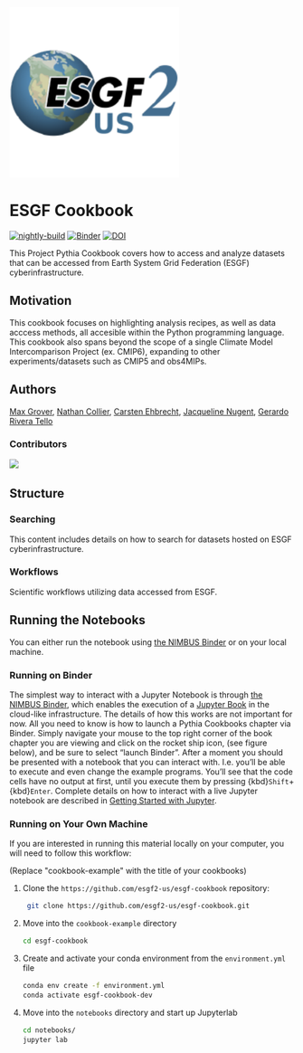 <img src="notebooks/images/logos/esgf2-us.png" alt="thumbnail" width="300"/>

# ESGF Cookbook

[![nightly-build](https://github.com/ProjectPythia/cookbook-template/actions/workflows/nightly-build.yaml/badge.svg)](https://github.com/ProjectPythia/cookbook-template/actions/workflows/nightly-build.yaml)
[![Binder](https://binder.projectpythia.org/badge_logo.svg)](https://binder-nimbus.llnl.gov/v2/gh/esgf2-us/esgf-cookbook/main?labpath=notebooks)
[![DOI](https://zenodo.org/badge/475509405.svg)](https://zenodo.org/badge/latestdoi/475509405)

This Project Pythia Cookbook covers how to access and analyze datasets that can be accessed from Earth System Grid Federation (ESGF) cyberinfrastructure.

## Motivation

This cookbook focuses on highlighting analysis recipes, as well as data acccess methods, all accesible within the Python programming language. This cookbook also spans beyond the scope of a single Climate Model Intercomparison Project (ex. CMIP6), expanding to other experiments/datasets such as CMIP5 and obs4MIPs.

## Authors

[Max Grover](@mgrover1), [Nathan Collier](@nocollier), [Carsten Ehbrecht](@cehbrecht), [Jacqueline Nugent](@jacnugent), [Gerardo Rivera Tello](@griverat)

### Contributors

<a href="https://github.com/ProjectPythia/esgf-cookbook/graphs/contributors">
  <img src="https://contrib.rocks/image?repo=ProjectPythia/esgf-cookbook" />
</a>

## Structure

### Searching

This content includes details on how to search for datasets hosted on ESGF cyberinfrastructure.

### Workflows

Scientific workflows utilizing data accessed from ESGF.

## Running the Notebooks

You can either run the notebook using [the NIMBUS Binder](https://binder-nimbus.llnl.gov/) or on your local machine.

### Running on Binder

The simplest way to interact with a Jupyter Notebook is through
[the NIMBUS Binder](https://binder-nimbus.llnl.gov/), which enables the execution of a
[Jupyter Book](https://jupyterbook.org) in the cloud-like infrastructure. The details of how this works are not
important for now. All you need to know is how to launch a Pythia
Cookbooks chapter via Binder. Simply navigate your mouse to
the top right corner of the book chapter you are viewing and click
on the rocket ship icon, (see figure below), and be sure to select
“launch Binder”. After a moment you should be presented with a
notebook that you can interact with. I.e. you’ll be able to execute
and even change the example programs. You’ll see that the code cells
have no output at first, until you execute them by pressing
{kbd}`Shift`\+{kbd}`Enter`. Complete details on how to interact with
a live Jupyter notebook are described in [Getting Started with
Jupyter](https://foundations.projectpythia.org/foundations/getting-started-jupyter.html).

### Running on Your Own Machine

If you are interested in running this material locally on your computer, you will need to follow this workflow:

(Replace "cookbook-example" with the title of your cookbooks)

1. Clone the `https://github.com/esgf2-us/esgf-cookbook` repository:

   ```bash
    git clone https://github.com/esgf2-us/esgf-cookbook.git
   ```

1. Move into the `cookbook-example` directory
   ```bash
   cd esgf-cookbook
   ```
1. Create and activate your conda environment from the `environment.yml` file
   ```bash
   conda env create -f environment.yml
   conda activate esgf-cookbook-dev
   ```
1. Move into the `notebooks` directory and start up Jupyterlab
   ```bash
   cd notebooks/
   jupyter lab
   ```
